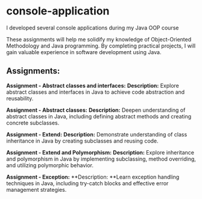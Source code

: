 # console-application
I developed several console applications during my Java OOP course

These assignments will help me solidify my knowledge of Object-Oriented Methodology and Java programming.
By completing practical projects, I will gain valuable experience in software development using Java.

## Assignments:

**Assignment - Abstract classes and interfaces:**
**Description:** Explore abstract classes and interfaces in Java to achieve code abstraction and reusability.

**Assignment - Abstract classes:**
**Description:** Deepen understanding of abstract classes in Java, including defining abstract methods and creating concrete subclasses.

**Assignment - Extend:**
**Description:** Demonstrate understanding of class inheritance in Java by creating subclasses and reusing code.

**Assignment - Extend and Polymorphism:**
**Description:** Explore inheritance and polymorphism in Java by implementing subclassing, method overriding, and utilizing polymorphic behavior.

**Assignment - Exception:**
**Description: **Learn exception handling techniques in Java, including try-catch blocks and effective error management strategies.
